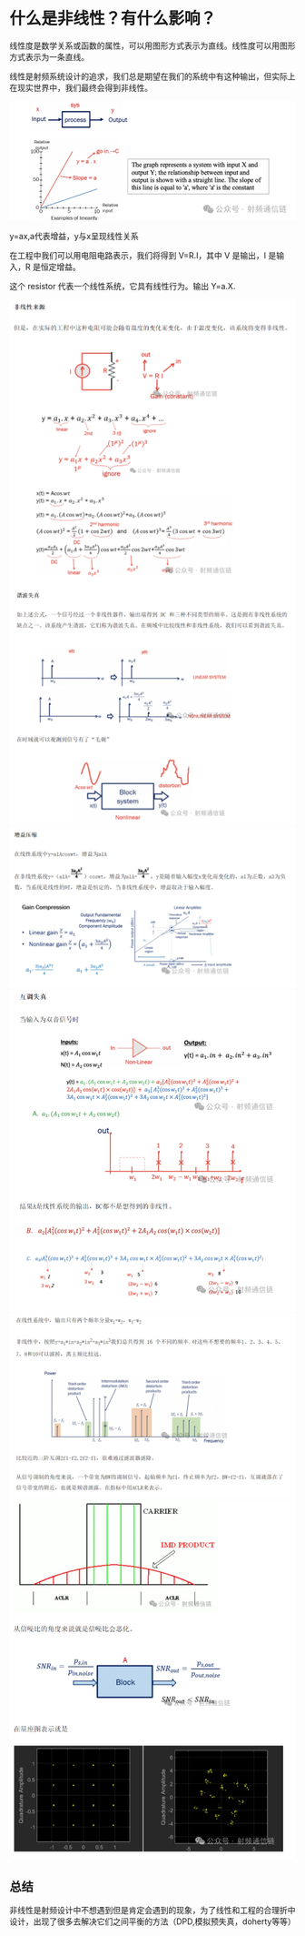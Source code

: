 # 什么是非线性？有什么影响？
线性度是数学关系或函数的属性，可以用图形方式表示为直线。线性度可以用图形方式表示为一条直线。 

线性是射频系统设计的追求，我们总是期望在我们的系统中有这种输出，但实际上在现实世界中，我们最终会得到非线性。

![](../readme.assets/Pasted%20image%2020241221211703.png)

y=ax,a代表增益，y与x呈现线性关系

在工程中我们可以用电阻电路表示，我们将得到 V=R.I，其中 V 是输出，I 是输入，R 是恒定增益。

这个 resistor 代表一个线性系统，它具有线性行为。输出 Y=a.X.

![](../readme.assets/Pasted%20image%2020241221211716.png)
![](../readme.assets/Pasted%20image%2020241221211725.png)
![](../readme.assets/Pasted%20image%2020241221211736.png)
![](../readme.assets/Pasted%20image%2020241221211745.png)
![](../readme.assets/Pasted%20image%2020241221211757.png)
![](../readme.assets/Pasted%20image%2020241221211814.png)

## 总结

非线性是射频设计中不想遇到但是肯定会遇到的现象，为了线性和工程的合理折中设计，出现了很多去解决它们之间平衡的方法（DPD,模拟预失真，doherty等等）


